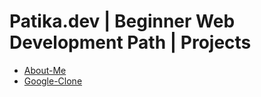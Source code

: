 # Patika.dev | Beginner Web Development Path | Projects

- <a href="https://about-me-patika-dev.vercel.app/">About-Me</a>
- <a href="https://google-clone-iota-rose.vercel.app/">Google-Clone</a>
